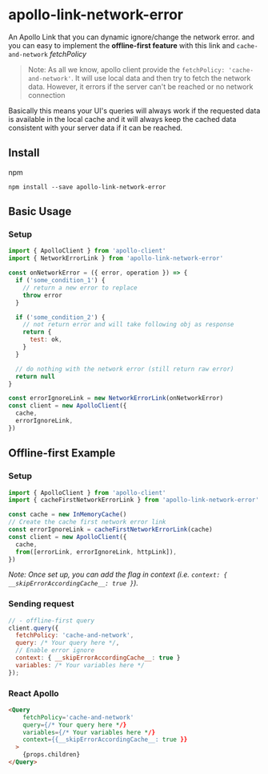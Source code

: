 # apollo-link-network-error

An Apollo Link that you can dynamic ignore/change the network error. and you can easy to implement the **offline-first feature** with this link and `cache-and-network` _fetchPolicy_

> Note: As all we know, apollo client provide the `fetchPolicy: 'cache-and-network'`. It will use local data and then try to fetch the network data. However, it errors if the server can't be reached or no network connection

Basically this means your UI's queries will always work if the requested data is available in the local cache and it will always keep the cached data consistent with your server data if it can be reached.

## Install

npm

```shell
npm install --save apollo-link-network-error
```

## Basic Usage

### Setup

```javascript
import { ApolloClient } from 'apollo-client'
import { NetworkErrorLink } from 'apollo-link-network-error'

const onNetworkError = ({ error, operation }) => {
  if ('some_condition_1') {
    // return a new error to replace
    throw error
  }

  if ('some_condition_2') {
    // not return error and will take following obj as response
    return {
      test: ok,
    }
  }

  // do nothing with the network error (still return raw error)
  return null
}

const errorIgnoreLink = new NetworkErrorLink(onNetworkError)
const client = new ApolloClient({
  cache,
  errorIgnoreLink,
})
```

## Offline-first Example

### Setup

```javascript
import { ApolloClient } from 'apollo-client'
import { cacheFirstNetworkErrorLink } from 'apollo-link-network-error'

const cache = new InMemoryCache()
// Create the cache first network error link
const errorIgnoreLink = cacheFirstNetworkErrorLink(cache)
const client = new ApolloClient({
  cache,
  from([errorLink, errorIgnoreLink, httpLink]),
})
```

_Note: Once set up, you can add the flag in context (i.e. `context: { __skipErrorAccordingCache__: true }`)._

### Sending request

```javascript
// - offline-first query
client.query({
  fetchPolicy: 'cache-and-network',
  query: /* Your query here */,
  // Enable error ignore
  context: { __skipErrorAccordingCache__: true }
  variables: /* Your variables here */
});

```

### React Apollo

```html
<Query
    fetchPolicy='cache-and-network'
    query={/* Your query here */}
    variables={/* Your variables here */}
    context={{__skipErrorAccordingCache__: true }}
  >
    {props.children}
</Query>
```
